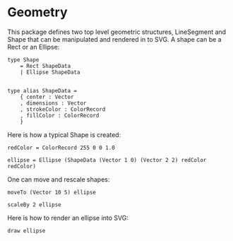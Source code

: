 

Geometry
========

This package defines two top level geometric structures, LineSegment and Shape
that can be manipulated and rendered in to SVG.  A shape can be
a Rect or an Ellipse:


```
type Shape
    = Rect ShapeData
    | Ellipse ShapeData


type alias ShapeData =
    { center : Vector
    , dimensions : Vector
    , strokeColor : ColorRecord
    , fillColor : ColorRecord
    }
```

Here is how a typical Shape is created:

```
redColor = ColorRecord 255 0 0 1.0

ellipse = Ellipse (ShapeData (Vector 1 0) (Vector 2 2) redColor redColor)
```

One can move and rescale shapes:

```
moveTo (Vector 10 5) ellipse

scaleBy 2 ellipse
```

Here is how to render an ellipse into SVG:

```
draw ellipse
```
